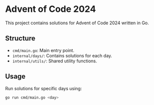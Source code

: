 # Advent of Code 2024

This project contains solutions for Advent of Code 2024 written in Go.

## Structure

- `cmd/main.go`: Main entry point.
- `internal/days/`: Contains solutions for each day.
- `internal/utils/`: Shared utility functions.

## Usage

Run solutions for specific days using:
```bash
go run cmd/main.go <day>